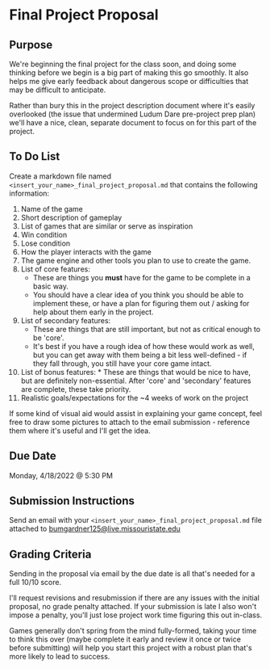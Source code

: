 # Final Project Proposal

## Purpose
We're beginning the final project for the class soon, and doing some thinking before we begin is
a big part of making this go smoothly. It also helps me give early feedback about dangerous scope
or difficulties that may be difficult to anticipate.

Rather than bury this in the project description document where it's easily overlooked (the issue 
that undermined Ludum Dare pre-project prep plan) we'll have a nice, clean, separate document
to focus on for this part of the project.

## To Do List
Create a markdown file named `<insert_your_name>_final_project_proposal.md` that contains the 
following information:
 1. Name of the game
 2. Short description of gameplay
 3. List of games that are similar or serve as inspiration
 4. Win condition
 5. Lose condition
 6. How the player interacts with the game
 7. The game engine and other tools you plan to use to create the game.
 8. List of core features: 
    * These are things you **must** have for the game to be complete in a basic way.
    * You should have a clear idea of you think you should be able to implement these, or have a 
      plan for figuring them out / asking for help about them early in the project.
 9. List of secondary features: 
    * These are things that are still important, but not as critical enough to be 'core'.
    * It's best if you have a rough idea of how these would work as well, but you can get away with
      them being a bit less well-defined - if they fall through, you still have your core game intact.
 10. List of bonus features: 
    * These are things that would be nice to have, but are definitely non-essential. After 'core' 
      and 'secondary' features are complete, these take priority.
 11. Realistic goals/expectations for the ~4 weeks of work on the project

If some kind of visual aid would assist in explaining your game concept, feel free to draw some 
pictures to attach to the email submission - reference them where it's useful and I'll get the idea.

## Due Date 
Monday, 4/18/2022 @ 5:30 PM 

## Submission Instructions
Send an email with your `<insert_your_name>_final_project_proposal.md` file attached to 
bumgardner125@live.missouristate.edu

## Grading Criteria
Sending in the proposal via email by the due date is all that's needed for a full 10/10 score.

I'll request revisions and resubmission if there are any issues with the initial proposal, no grade
penalty attached. If your submission is late I also won't impose a penalty, you'll just lose project
work time figuring this out in-class.

Games generally don't spring from the mind fully-formed, taking your time to think this over (maybe
complete it early and review it once or twice before submitting) will help you start this project 
with a robust plan that's more likely to lead to success.
